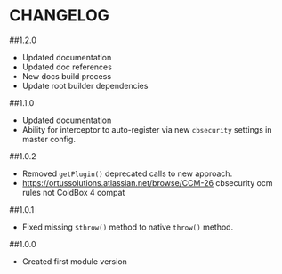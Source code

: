 CHANGELOG
=========

##1.2.0 
* Updated documentation
* Updated doc references
* New docs build process
* Update root builder dependencies

##1.1.0
* Updated documentation
* Ability for interceptor to auto-register via new `cbsecurity` settings in master config.

##1.0.2
* Removed `getPlugin()` deprecated calls to new approach.
* https://ortussolutions.atlassian.net/browse/CCM-26 cbsecurity ocm rules not ColdBox 4 compat 

##1.0.1
* Fixed missing `$throw()` method to native `throw()` method.

##1.0.0
* Created first module version
